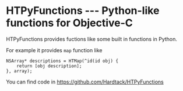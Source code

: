 HTPyFunctions --- Python-like functions for Objective-C
=======================================================

HTPyFunctions provides fuctions like some built in functions in Python. 

For example it provides `map` function like

    NSArray* descriptions = HTMap(^id(id obj) {
        return [obj description];
    }, array);

You can find code in https://github.com/Hardtack/HTPyFunctions
